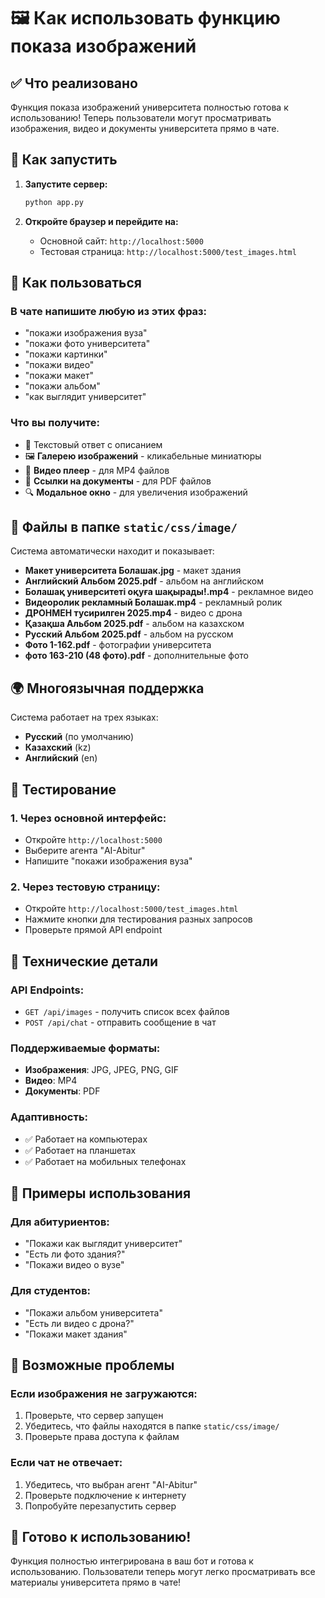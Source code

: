 # 🖼️ Как использовать функцию показа изображений

## ✅ Что реализовано

Функция показа изображений университета полностью готова к использованию! Теперь пользователи могут просматривать изображения, видео и документы университета прямо в чате.

## 🚀 Как запустить

1. **Запустите сервер:**
   ```bash
   python app.py
   ```

2. **Откройте браузер и перейдите на:**
   - Основной сайт: `http://localhost:5000`
   - Тестовая страница: `http://localhost:5000/test_images.html`

## 💬 Как пользоваться

### В чате напишите любую из этих фраз:
- "покажи изображения вуза"
- "покажи фото университета"
- "покажи картинки"
- "покажи видео"
- "покажи макет"
- "покажи альбом"
- "как выглядит университет"

### Что вы получите:
- 📝 Текстовый ответ с описанием
- 🖼️ **Галерею изображений** - кликабельные миниатюры
- 🎥 **Видео плеер** - для MP4 файлов
- 📄 **Ссылки на документы** - для PDF файлов
- 🔍 **Модальное окно** - для увеличения изображений

## 📁 Файлы в папке `static/css/image/`

Система автоматически находит и показывает:
- **Макет университета Болашак.jpg** - макет здания
- **Английский Альбом 2025.pdf** - альбом на английском
- **Болашақ университеті оқуға шақырады!.mp4** - рекламное видео
- **Видеоролик рекламный Болашак.mp4** - рекламный ролик
- **ДРОНМЕН тусирилген 2025.mp4** - видео с дрона
- **Қазақша Альбом 2025.pdf** - альбом на казахском
- **Русский Альбом 2025.pdf** - альбом на русском
- **Фото 1-162.pdf** - фотографии университета
- **фото 163-210 (48 фото).pdf** - дополнительные фото

## 🌍 Многоязычная поддержка

Система работает на трех языках:
- **Русский** (по умолчанию)
- **Казахский** (kz)
- **Английский** (en)

## 🧪 Тестирование

### 1. Через основной интерфейс:
- Откройте `http://localhost:5000`
- Выберите агента "AI-Abitur"
- Напишите "покажи изображения вуза"

### 2. Через тестовую страницу:
- Откройте `http://localhost:5000/test_images.html`
- Нажмите кнопки для тестирования разных запросов
- Проверьте прямой API endpoint

## 🔧 Технические детали

### API Endpoints:
- `GET /api/images` - получить список всех файлов
- `POST /api/chat` - отправить сообщение в чат

### Поддерживаемые форматы:
- **Изображения**: JPG, JPEG, PNG, GIF
- **Видео**: MP4
- **Документы**: PDF

### Адаптивность:
- ✅ Работает на компьютерах
- ✅ Работает на планшетах
- ✅ Работает на мобильных телефонах

## 🎯 Примеры использования

### Для абитуриентов:
- "Покажи как выглядит университет"
- "Есть ли фото здания?"
- "Покажи видео о вузе"

### Для студентов:
- "Покажи альбом университета"
- "Есть ли видео с дрона?"
- "Покажи макет здания"

## 🚨 Возможные проблемы

### Если изображения не загружаются:
1. Проверьте, что сервер запущен
2. Убедитесь, что файлы находятся в папке `static/css/image/`
3. Проверьте права доступа к файлам

### Если чат не отвечает:
1. Убедитесь, что выбран агент "AI-Abitur"
2. Проверьте подключение к интернету
3. Попробуйте перезапустить сервер

## 🎉 Готово к использованию!

Функция полностью интегрирована в ваш бот и готова к использованию. Пользователи теперь могут легко просматривать все материалы университета прямо в чате!
